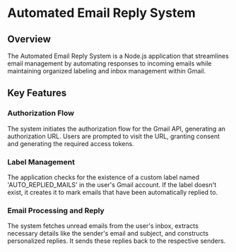 # Automated Email Reply System
## Overview
The Automated Email Reply System is a Node.js application that streamlines email management by automating responses to incoming emails while maintaining organized labeling and inbox management within Gmail.

## Key Features
### Authorization Flow
The system initiates the authorization flow for the Gmail API, generating an authorization URL. Users are prompted to visit the URL, granting consent and generating the required access tokens.

### Label Management
The application checks for the existence of a custom label named 'AUTO_REPLIED_MAILS' in the user's Gmail account. If the label doesn't exist, it creates it to mark emails that have been automatically replied to.

### Email Processing and Reply
The system fetches unread emails from the user's inbox, extracts necessary details like the sender's email and subject, and constructs personalized replies. It sends these replies back to the respective senders.
